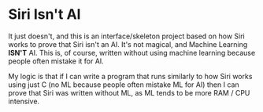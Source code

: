 # Siri Isn't AI
It just doesn't, and this is an interface/skeleton project based on how Siri works to prove that Siri isn't an AI. It's not magical, and Machine Learning <b>ISN'T</b> AI. This is, of course, written without using machine learning because people often mistake it for AI.

My logic is that if I can write a program that runs similarly to how Siri works using just C (no ML because people often mistake ML for AI) then I can prove that Siri was written without ML, as ML tends to be more RAM / CPU intensive.
